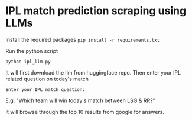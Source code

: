 # IPL match prediction scraping using LLMs #

Install the required packages
```pip install -r requirements.txt```

Run the python script

```python ipl_llm.py```

It will first download the llm from huggingface repo. Then enter your IPL related question on today's match

```Enter your IPL match question: ```

E.g. "Which team will win today's match between LSG & RR?"

It will browse through the top 10 results from google for answers.

